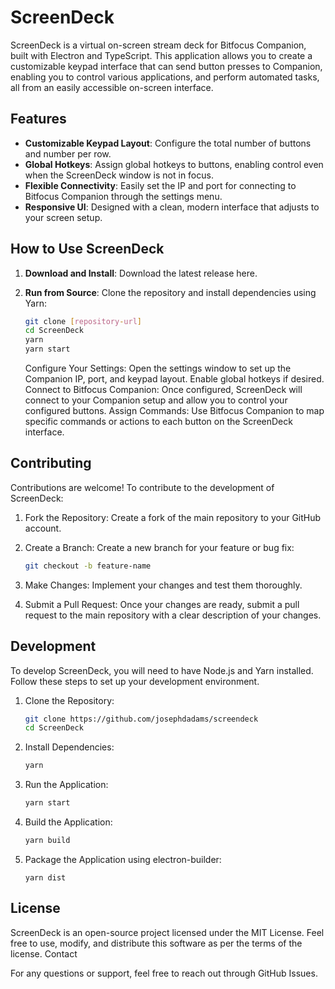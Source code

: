 # ScreenDeck

ScreenDeck is a virtual on-screen stream deck for Bitfocus Companion, built with Electron and TypeScript. This application allows you to create a customizable keypad interface that can send button presses to Companion, enabling you to control various applications, and perform automated tasks, all from an easily accessible on-screen interface.

## Features

-   **Customizable Keypad Layout**: Configure the total number of buttons and number per row.
-   **Global Hotkeys**: Assign global hotkeys to buttons, enabling control even when the ScreenDeck window is not in focus.
-   **Flexible Connectivity**: Easily set the IP and port for connecting to Bitfocus Companion through the settings menu.
-   **Responsive UI**: Designed with a clean, modern interface that adjusts to your screen setup.

## How to Use ScreenDeck

1. **Download and Install**: Download the latest release here.

1. **Run from Source**: Clone the repository and install dependencies using Yarn:

    ```bash
    git clone [repository-url]
    cd ScreenDeck
    yarn
    yarn start
    ```

    Configure Your Settings: Open the settings window to set up the Companion IP, port, and keypad layout. Enable global hotkeys if desired.
    Connect to Bitfocus Companion: Once configured, ScreenDeck will connect to your Companion setup and allow you to control your configured buttons.
    Assign Commands: Use Bitfocus Companion to map specific commands or actions to each button on the ScreenDeck interface.

## Contributing

Contributions are welcome! To contribute to the development of ScreenDeck:

1. Fork the Repository: Create a fork of the main repository to your GitHub account.
1. Create a Branch: Create a new branch for your feature or bug fix:

    ```bash
    git checkout -b feature-name
    ```

1. Make Changes: Implement your changes and test them thoroughly.
1. Submit a Pull Request: Once your changes are ready, submit a pull request to the main repository with a clear description of your changes.

## Development

To develop ScreenDeck, you will need to have Node.js and Yarn installed. Follow these steps to set up your development environment.

1. Clone the Repository:

    ```bash
    git clone https://github.com/josephdadams/screendeck
    cd ScreenDeck
    ```

1. Install Dependencies:

    ```bash
    yarn
    ```

1. Run the Application:

    ```bash
    yarn start
    ```

1. Build the Application:

    ```bash
    yarn build
    ```

1. Package the Application using electron-builder:

    ```
    yarn dist
    ```

## License

ScreenDeck is an open-source project licensed under the MIT License. Feel free to use, modify, and distribute this software as per the terms of the license.
Contact

For any questions or support, feel free to reach out through GitHub Issues.
